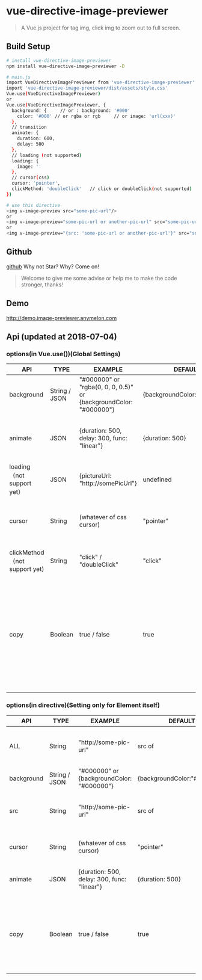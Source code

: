 # vue-directive-image-previewer

> A Vue.js project for tag img, click img to zoom out to full screen.

## Build Setup

``` bash
# install vue-directive-image-previewer
npm install vue-directive-image-previewer -D

# main.js
import VueDirectiveImagePreviewer from 'vue-directive-image-previewer'
import 'vue-directive-image-previewer/dist/assets/style.css'
Vue.use(VueDirectiveImagePreviewer)	
or
Vue.use(VueDirectiveImagePreviewer, {
  background: {     // or : background: '#000'
    color: '#000' // or rgba or rgb     // or image: 'url(xxx)'
  },
  // transition
  animate: {
    duration: 600,
    delay: 500
  },
  // loading (not supported)
  loading: {
    image: ''
  },
  // cursor(css)
  cursor: 'pointer',
  clickMethod: 'doubleClick'   // click or doubleClick(not supported)
})

# use this directive
<img v-image-preview src="some-pic-url"/>
or 
<img v-image-preview="some-pic-url or another-pic-url" src="some-pic-url"/>
or
<img v-image-preview="{src: 'some-pic-url or another-pic-url'}" src="some-pic-url"/>
```

## Github
[github](https://github.com/wszxdhr/vue-directive-image-previewer.git)   Why not Star? Why? Come on!

> Welcome to give me some advise or help me to make the code stronger, thanks!

## Demo

http://demo.image-previewer.anymelon.com

## Api    (updated at 2018-07-04)

### options(in Vue.use())(Global Settings)

| API                          | TYPE          | EXAMPLE                                  | DEFAULT           | DESCRIBE                                 |
| ---------------------------- | ------------- | ---------------------------------------- | ----------------- | ---------------------------------------- |
| background                   | String / JSON | "#000000" or "rgba(0, 0, 0, 0.5)" or {backgroundColor: "#000000"} | {backgroundColor:"#000000"} | Background css of wrapper                |
| animate     | JSON           | {duration: 500, delay: 300, func: "linear"} | {duration: 500}   | Transition css of image(field "duration" must be Number) |
| loading（not support yet）     | JSON        | {pictureUrl: "http://somePicUrl"}        | undefined         | Settings of image when it is loading     |
| cursor      | String         | (whatever of css cursor)   | "pointer"                   | Cursor css of image which has directive "v-image-preview" |
| clickMethod（not support yet)| String        | "click" / "doubleClick"                  | "click"           | Method of opening image, **not for closing** |
| copy                         | Boolean       | true / false                             | true              | if copy === true, when previewer is showing, the original picture will not disappear, on the contrary, it will disappear(by setting visibility: hidden;)|

### options(in directive)(Setting only for Element itself)

| API        | TYPE   | EXAMPLE               | DEFAULT      | DESCRIBE                                 |
| ---------- | ------ | --------------------- | ------------ | ---------------------------------------- |
| ALL        | String | "http://some-pic-url" | src of <img> | This is for only set in a String, like v-image-preview="some-pic-url". |
| background                   | String / JSON | "#000000" or {backgroundColor: "#000000"} | {backgroundColor:"#000000"} | Background css of wrapper                |
| src | String | "http://some-pic-url" | src of <img> | When you want to set another optioins of directive, use this. |
| cursor      | String        | (whatever of css cursor)                 | "pointer"         | Cursor css of image which has directive "v-image-preview" |
| animate     | JSON          | {duration: 500, delay: 300, func: "linear"} | {duration: 500}   | Transition css of image(field "duration" must be Number) |
| copy        | Boolean       | true / false                             | true              | if copy === true, when previewer is showing, the original picture will not disappear, on the contrary, it will disappear(by setting visibility: hidden;)|


